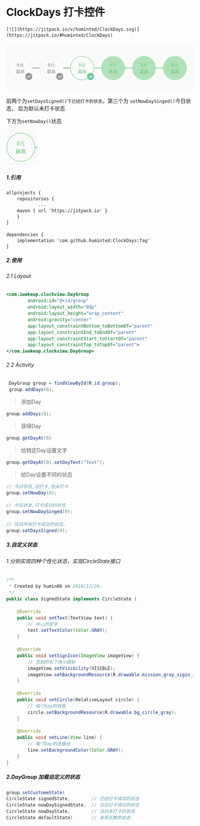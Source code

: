 # ClockDays 打卡控件

```
[![](https://jitpack.io/v/huminted/ClockDays.svg)](https://jitpack.io/#huminted/ClockDays)
```

![](https://github.com/huminted/ClockDays/blob/master/pic.png?raw=true)

前两个为`setDaysSigned()下已经打卡的状态`，第三个为 `setNowDaySinged()`今日状态，  后为默认未打卡状态  

下方为`setNowDay()`状态

![](https://github.com/huminted/ClockDays/blob/master/pic_nowday.png?raw=true)







##### 1.引用

```
allprojects {
	repositories {
			...
	maven { url 'https://jitpack.io' }
	}
}

dependencies {
	implementation 'com.github.huminted:ClockDays:Tag'
}
```

##### 2.使用

###### 2.1 Layout

```xml
<com.iwakeup.clockview.DayGroup
        android:id="@+id/group"
        android:layout_width="0dp"
        android:layout_height="wrap_content"
        android:gravity="center"
        app:layout_constraintBottom_toBottomOf="parent"
        app:layout_constraintEnd_toEndOf="parent"
        app:layout_constraintStart_toStartOf="parent"
        app:layout_constraintTop_toTopOf="parent">
</com.iwakeup.clockview.DayGroup>
```

###### 2.2 Activity

```java
 DayGroup group = findViewById(R.id.group);
 group.addDays(6); 
```

> 添加Day

```java
group.addDays(6); 
```

> 获得Day

```java
group.getDayAt(0)
```

> 给特定Day设置文字

```java
group.getDayAt(0).setDayText("Text");
```

> 给Day设置不同的状态

```java
// 今日状态,应打卡,但未打卡
group.setNowDay(0);

// 今日状态,打卡成功的状态
group.setNowDaySinged(0);

// 往日所有打卡成功的状态，
group.setDaysSigned(0);
```



##### 3.自定义状态

###### 1.分别实现四种个性化状态，实现CircleState接口

```java
/**
 * Created by humin06 on 2018/12/20.
 */
public class SignedState implements CircleState {

    @Override
    public void setText(TextView text) {
        // 中心的文字
        text.setTextColor(Color.GRAY);
    }

    @Override
    public void setSignIcon(ImageView imageView) {
        // 签到的右下角小图标
        imageView.setVisibility(VISIBLE);
        imageView.setBackgroundResource(R.drawable.mission_gray_sigin_icon);
    }

    @Override
    public void setCircle(RelativeLayout circle) {
        // 每个Day的背景
        circle.setBackgroundResource(R.drawable.bg_circle_gray);
    }

    @Override
    public void setLine(View line) {
        // 每个Day的连接线
        line.setBackgroundColor(Color.GRAY);
    }
}

```

##### 2.DayGroup 加载自定义的状态

```java
group.setCustomeState(
CircleState signedState, 		// 已经打卡成功的状态
CircleState nowDaySignedState,  // 当日打卡成功的状态
CircleState nowDayState,		// 当日未打卡的状态
CircleState defaultState)		// 未来天数的状态
```

